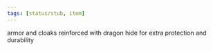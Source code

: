 ```yaml
---
tags: [status/stub, item]
---
```



armor and cloaks reinforced with dragon hide for extra protection and durability